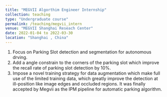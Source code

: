 ```yaml
---
title: "MEGVII Algorthim Engineer Internship"
collection: teaching
type: "Undergraduate course"
permalink: /teaching/megvii_intern
venue: "MEGVII Shanghai Reseach Center"
date: 2022-01-04 to 2022-03-30
location: "Shanghai , China"
---
```


1. Focus on Parking Slot detection and segmentation for autonomous drving.
2. Add a angle constrain to the corners of the parking slot which improve the recall rate of parking slot detection by 10%.
3. Impose a novel training strategy for data augmentation which make full use of the limited training data, which greatly improve the detection at ill-position like image edges and occluded regions. It was finally accepted by Megvii as the IPM pipeline for automatic parking algorithm.